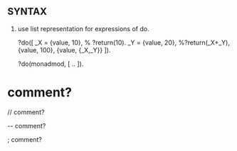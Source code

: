 
SYNTAX
------

1. use list representation for expressions of do.

    ?do([
      _X = {value, 10}, % ?return(10).
      _Y = {value, 20},
      %?return(_X+_Y),
      {value, 100},
      {value, {_X,_Y}}
    ]).

    ?do(monadmod, [
      ..
    ]).

# comment?

// comment?

<!-- comment? -->

-- comment?

; comment?


